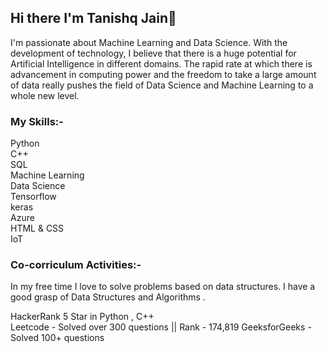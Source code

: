 ##                                                                    Hi there  I'm Tanishq Jain👋



I'm passionate about Machine Learning and Data Science. With the development of technology, I believe that there is a huge potential for Artificial Intelligence in different domains. The rapid rate at which there is advancement in computing power and the freedom to take a large amount of data really pushes the field of Data Science and Machine Learning to a whole new level.



### My Skills:-

Python  
C++  
SQL  
Machine Learning   
Data Science   
Tensorflow    
keras   
Azure    
HTML & CSS   
IoT

### Co-corriculum Activities:-

In my free time I love to solve problems based on data structures. I have a good grasp of Data Structures and Algorithms .      

HackerRank 5 Star in Python , C++  
Leetcode - Solved over 300 questions   || Rank - 174,819
GeeksforGeeks -  Solved 100+ questions



